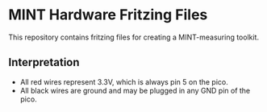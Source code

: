 # MINT Hardware Fritzing Files

This repository contains fritzing files for creating a MINT-measuring toolkit.

## Interpretation

- All red wires represent 3.3V, which is always pin 5 on the pico.
- All black wires are ground and may be plugged in any GND pin of the pico.
